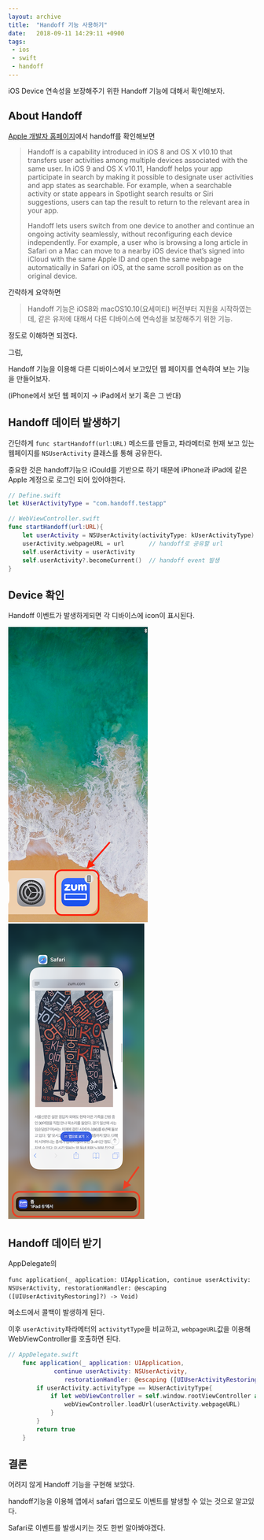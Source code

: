 ```yaml
---
layout: archive
title:  "Handoff 기능 사용하기"
date:   2018-09-11 14:29:11 +0900
tags: 
 - ios
 - swift
 - handoff
---
```


iOS Device 연속성을 보장해주기 위한 Handoff 기능에 대해서 확인해보자. 



## About Handoff

[Apple 개발자 홈페이지](https://developer.apple.com/library/archive/documentation/UserExperience/Conceptual/Handoff/HandoffFundamentals/HandoffFundamentals.html#//apple_ref/doc/uid/TP40014338)에서 handoff를 확인해보면

> Handoff is a capability introduced in iOS 8 and OS X v10.10 that transfers user activities among multiple devices associated with the same user. In iOS 9 and OS X v10.11, Handoff helps your app participate in search by making it possible to designate user activities and app states as searchable. For example, when a searchable activity or state appears in Spotlight search results or Siri suggestions, users can tap the result to return to the relevant area in your app.
>
> Handoff lets users switch from one device to another and continue an ongoing activity seamlessly, without reconfiguring each device independently. For example, a user who is browsing a long article in Safari on a Mac can move to a nearby iOS device that’s signed into iCloud with the same Apple ID and open the same webpage automatically in Safari on iOS, at the same scroll position as on the original device.

간략하게 요약하면

> Handoff 기능은 iOS8와  macOS10.10(요세미티) 버전부터 지원을 시작하였는데, 같은 유저에 대해서 다른 디바이스에 연속성을 보장해주기 위한 기능.
>

정도로 이해하면 되겠다. 

그럼, 

Handoff 기능을 이용해 다른 디바이스에서 보고있던 웹 페이지를 연속하여 보는 기능을 만들어보자.

(iPhone에서 보던 웹 페이지 → iPad에서 보기 혹은 그 반대)



## Handoff 데이터 발생하기

간단하게 `func startHandoff(url:URL)` 메소드를 만들고, 파라메터로 현재 보고 있는 웹페이지를 `NSUserActivity` 클래스를 통해 공유한다.

중요한 것은  handoff기능으 iCould를 기반으로 하기 때문에 iPhone과 iPad에 같은 Apple 계정으로 로그인 되어 있어야한다.

```swift
// Define.swift
let kUserActivityType = "com.handoff.testapp"
```

```swift
// WebViewController.swift
func startHandoff(url:URL){
    let userActivity = NSUserActivity(activityType: kUserActivityType) // type은 Bundle Identifier를 사용하면 된다.
    userActivity.webpageURL = url 		// handoff로 공유할 url
    self.userActivity = userActivity
    self.userActivity?.becomeCurrent()  // handoff event 발생
}
```



## Device 확인

Handoff 이벤트가 발생하게되면 각 디바이스에 icon이 표시된다. 

![handoff_ipad](../assets/images/2018-09-11-iOS_Handoff.assets/handoff_ipad.png)	  ![handoff_iphonex](../assets/images/2018-09-11-iOS_Handoff.assets/handoff_iphonex.png)    



## Handoff 데이터 받기

AppDelegate의

 `func application(_ application: UIApplication, continue userActivity: NSUserActivity, restorationHandler: @escaping ([UIUserActivityRestoring]?) -> Void)` 

메소드에서 콜백이 발생하게 된다.

이후 `userActivity`파라메터의 `activitytType`을 비교하고, `webpageURL`값을 이용해 WebViewController를 호출하면 된다.

```swift
// AppDelegate.swift
    func application(_ application: UIApplication, 
             continue userActivity: NSUserActivity, 
                restorationHandler: @escaping ([UIUserActivityRestoring]?) -> Void) -> Bool{
        if userActivity.activityType == kUserActivityType{
            if let webViewController = self.window.rootViewController as? WebViewController{
                webViewController.loadUrl(userActivity.webpageURL)
            }
        }
        return true
    }
```



## 결론

 어려지 않게 Handoff 기능을 구현해 보았다. 

handoff기능을 이용해 앱에서 safari 앱으로도 이벤트를 발생할 수 있는 것으로 알고있다. 

Safari로 이벤트를 발생시키는 것도 한번 알아봐야겠다. 

